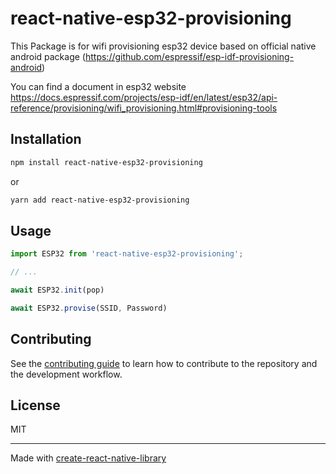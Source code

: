 # react-native-esp32-provisioning
This Package is for wifi provisioning esp32 device based on official native android package (https://github.com/espressif/esp-idf-provisioning-android)

You can find a document in esp32 website https://docs.espressif.com/projects/esp-idf/en/latest/esp32/api-reference/provisioning/wifi_provisioning.html#provisioning-tools

## Installation

```sh
npm install react-native-esp32-provisioning
```

or

```sh
yarn add react-native-esp32-provisioning
```

## Usage

```js
import ESP32 from 'react-native-esp32-provisioning';

// ...

await ESP32.init(pop)

await ESP32.provise(SSID, Password)
```

## Contributing

See the [contributing guide](CONTRIBUTING.md) to learn how to contribute to the repository and the development workflow.

## License

MIT

---

Made with [create-react-native-library](https://github.com/callstack/react-native-builder-bob)
